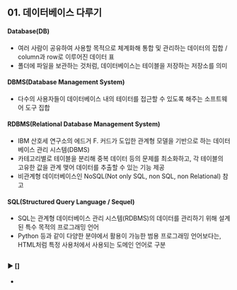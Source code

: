 ####  
## 01. 데이터베이스 다루기  
#### Database(DB)  
- 여러 사람이 공유하여 사용할 목적으로 체계화해 통합 및 관리하는 데이터의 집합 / column과 row로 이루어진 데이터 표  
- 폴더에 파일을 보관하는 것처럼, 데이터베이스는 테이블을 저장하는 저장소를 의미
####  
#### DBMS(Database Management System)  
- 다수의 사용자들이 데이터베이스 내의 테이터를 접근할 수 있도록 해주는 소프트웨어 도구 집합  
####  
#### RDBMS(Relational Database Management System)  
- IBM 산호세 연구소의 에드거 F. 커드가 도입한 관계형 모델을 기반으로 하는 데이터베이스 관리 시스템(DBMS)  
- 카테고리별로 테이블을 분리해 중복 데이터 등의 문제를 최소화하고, 각 테이블의 고유한 값을 관계 맺어 데이터를 추출할 수 있는 기능 제공  
- 비관계형 데이터베이스인 NoSQL(Not only SQL, non SQL, non Relational) 참고  
####  
#### SQL(Structured Query Language / Sequel)  
- SQL는 관계형 데이터베이스 관리 시스템(RDBMS)의 데이터를 관리하기 위해 설계된 특수 목적의 프로그래밍 언어  
- Python 등과 같이 다양한 분야에서 활용이 가능한 범용 프로그래밍 언어보다는, HTML처럼 특정 사용처에서 사용되는 도메인 언어로 구분  
####  
## 
#### ► []  
- 
#### 
